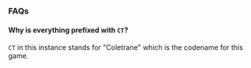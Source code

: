 ### FAQs

#### Why is everything prefixed with `CT`?

`CT` in this instance stands for "Coletrane" which is the codename for this game.